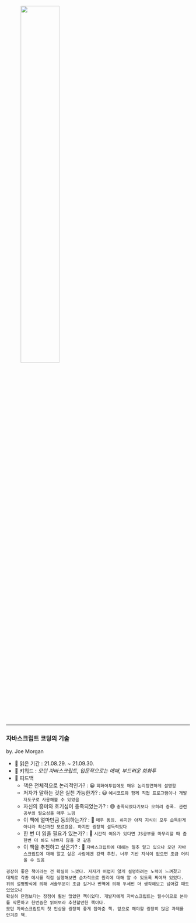 <figure>
    <img src="https://i.imgur.com/ZKgkwDZ.jpg" width="50%" heigth="50%">
</figure>
<hr>

### 자바스크립트 코딩의 기술
by. Joe Morgan

- 📖 읽은 기간 : 21.08.29. ~ 21.09.30.
- 📖 키워드 : _모던 자바스크립트, 입문작으로는 애매, 부드러운 회화투_
- 📖 피드백
    - 책은 전체적으로 논리적인가? : 😀 `회화어투임에도 매우 논리정연하게 설명함`
    - 저자가 말하는 것은 실천 가능한가? : 😃 `예시코드와 함께 직접 프로그램이나 개발자도구로 사용해볼 수 있었음`
    - 자신의 흥미와 호기심이 충족되었는가? : 😅 `충족되었다기보다 오히려 증폭. 관련 공부의 필요성을 매우 느낌`
    - 이 책에 얼마만큼 동의하는가? : 🙂 `매우 동의. 하지만 아직 지식이 모두 습득된게 아니라 확신까진 모르겠음. 하지만 굉장히 설득력있다`
    - 한 번 더 읽을 필요가 있는가? : 🙂 `시간적 여유가 있다면 JS공부를 마무리할 때 즘 한번 더 봐도 나쁘지 않을 것 같음`
    - 이 책을 추천하고 싶은가? : 🧐 `자바스크립트에 대해는 얼추 알고 있으나 모던 자바스크립트에 대해 알고 싶은 사람에겐 강력 추천. 너무 기반 지식이 없으면 조금 어려울 수 있음`

```
굉장히 좋은 책이라는 건 확실히 느꼈다. 저자가 어렵지 않게 설명하려는 노력이 느껴졌고 
대체로 각종 예시를 직접 실행해보면 순차적으로 원리에 대해 알 수 있도록 짜여져 있었다. 
위의 설명방식에 의해 서술부분이 조금 길거나 번역에 의해 두세번 더 생각해보고 넘어갈 때도 있었으나
확실히 단점보다는 장점이 훨씬 많았던 책이었다. 개발자에게 자바스크립트는 필수이므로 분야를 막론하고 한번즘은 읽어보라 추천할만한 책이다.
모던 자바스크립트의 첫 인상을 굉장히 좋게 잡아준 책. 앞으로 해야할 굉장히 많은 과제를 안겨준 책.
```
